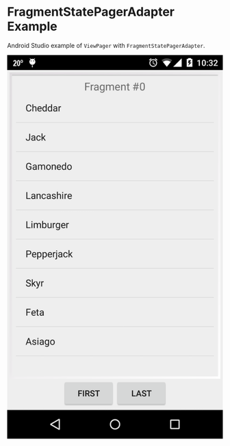 # FragmentStatePagerAdapter Example

Android Studio example of `ViewPager` with `FragmentStatePagerAdapter`. 

![screenshoot](screenshoot.png "screenshoot")